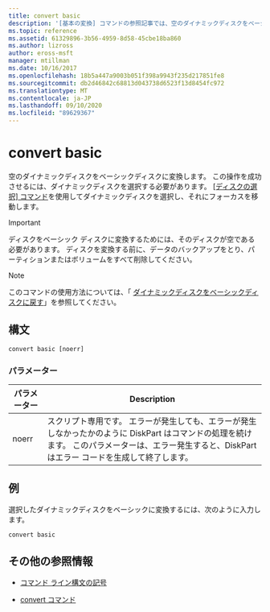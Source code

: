 ```yaml
---
title: convert basic
description: '[基本の変換] コマンドの参照記事では、空のダイナミックディスクをベーシックディスクに変換します。'
ms.topic: reference
ms.assetid: 61329896-3b56-4959-8d58-45cbe18ba860
ms.author: lizross
author: eross-msft
manager: mtillman
ms.date: 10/16/2017
ms.openlocfilehash: 18b5a447a9003b051f398a9943f235d217851fe8
ms.sourcegitcommit: db2d46842c68813d043738d6523f13d8454fc972
ms.translationtype: MT
ms.contentlocale: ja-JP
ms.lasthandoff: 09/10/2020
ms.locfileid: "89629367"
---
```

# <a name="convert-basic"></a>convert basic

空のダイナミックディスクをベーシックディスクに変換します。 この操作を成功させるには、ダイナミックディスクを選択する必要があります。 [[ディスクの選択] コマンド](select-disk.md)を使用してダイナミックディスクを選択し、それにフォーカスを移動します。

> [!IMPORTANT]
> ディスクをベーシック ディスクに変換するためには、そのディスクが空である必要があります。 ディスクを変換する前に、データのバックアップをとり、パーティションまたはボリュームをすべて削除してください。

> [!NOTE]
> このコマンドの使用方法については、「 [ダイナミックディスクをベーシックディスクに戻す](/previous-versions/windows/it-pro/windows-server-2008-r2-and-2008/cc755238(v=ws.11))」を参照してください。

## <a name="syntax"></a>構文

```
convert basic [noerr]
```

### <a name="parameters"></a>パラメーター

| パラメーター | Description |
| --------- | ----------- |
| noerr | スクリプト専用です。 エラーが発生しても、エラーが発生しなかったかのように DiskPart はコマンドの処理を続けます。 このパラメーターは、エラー発生すると、DiskPart はエラー コードを生成して終了します。 |

## <a name="examples"></a>例

選択したダイナミックディスクをベーシックに変換するには、次のように入力します。

```
convert basic
```

## <a name="additional-references"></a>その他の参照情報

- [コマンド ライン構文の記号](command-line-syntax-key.md)

- [convert コマンド](convert.md)
